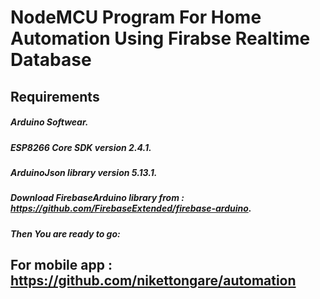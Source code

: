 # NodeMCU Program For Home Automation Using Firabse Realtime Database

## Requirements

##### Arduino Softwear.

##### ESP8266 Core SDK version 2.4.1.

##### ArduinoJson library version 5.13.1.

##### Download FirebaseArduino library from : https://github.com/FirebaseExtended/firebase-arduino.

##### Then You are ready to go:


## For mobile app :  https://github.com/nikettongare/automation

